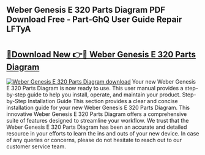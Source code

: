 ## Weber Genesis E 320 Parts Diagram PDF Download Free - Part-GhQ User Guide Repair LFTyA

# <h2><a href="http://dfies81.blite.top/?on=Weber+Genesis+E+320+Parts+Diagram">🔗Download New 👉🔴 Weber Genesis E 320 Parts Diagram</a></h2>

[![Weber Genesis E 320 Parts Diagram download](https://i.imgur.com/lujVjoI.png)](http://dfies81.blite.top/?on=Weber+Genesis+E+320+Parts+Diagram)
Your new Weber Genesis E 320 Parts Diagram is now ready to use. This user manual provides a step-by-step guide to help you install, operate, and maintain your product. Step-by-Step Installation Guide This section provides a clear and concise installation guide for your new Weber Genesis E 320 Parts Diagram. This innovative Weber Genesis E 320 Parts Diagram offers a comprehensive suite of features designed to streamline your workflow. We trust that the Weber Genesis E 320 Parts Diagram has been an accurate and detailed resource in your efforts to learn the ins and outs of your new device. In case of any queries or concerns, please do not hesitate to reach out to our customer service team.
